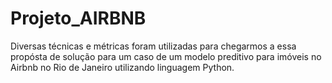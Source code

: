 # Projeto_AIRBNB
 Diversas técnicas e métricas foram utilizadas para chegarmos a essa propósta de solução para um caso de um modelo preditivo para imóveis no Airbnb no Rio de Janeiro utilizando linguagem Python.
